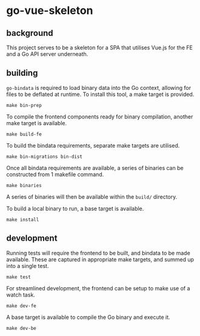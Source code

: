 # go-vue-skeleton

## background

This project serves to be a skeleton for a SPA that utilises Vue.js
for the FE and a Go API server underneath.

## building

``go-bindata`` is required to load binary data into the Go context,
allowing for files to be deflated at runtime. To install this tool,
a make target is provided.

    make bin-prep

To compile the frontend components ready for binary compilation,
another make target is available.

    make build-fe

To build the bindata requirements, separate make targets are
utilised.

    make bin-migrations bin-dist

Once all bindata requirements are available, a series of binaries
can be constructed from 1 makefile command.

    make binaries

A series of binaries will then be available within the
``build/`` directory.

To build a local binary to run, a base target is available.

    make install

## development

Running tests will require the frontend to be built, and bindata
to be made available. These are captured in appropriate make
targets, and summed up into a single test.

    make test

For streamlined development, the frontend can be setup to make use
of a watch task.

    make dev-fe

A base target is available to compile the Go binary and execute it.

    make dev-be

